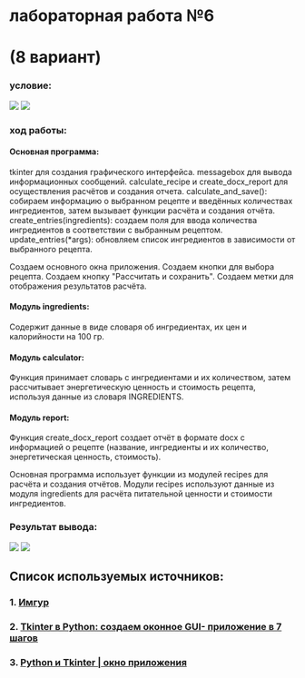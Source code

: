  # лабораторная работа №6
# (8 вариант)
### условие: 
![](https://i.imgur.com/ggse3QS.png)
![](https://i.imgur.com/kgNlAtF.png)
### ход работы:
#### Основная программа:
tkinter для создания графического интерфейса.
messagebox для вывода информационных сообщений.
calculate_recipe и create_docx_report для осуществления расчётов и создания отчета.
calculate_and_save(): собираем информацию о выбранном рецепте и введённых количествах ингредиентов, затем вызывает функции расчёта и создания отчёта.
create_entries(ingredients): создаем поля для ввода количества ингредиентов в соответствии с выбранным рецептом.
update_entries(*args): обновляем список ингредиентов в зависимости от выбранного рецепта.

Создаем основного окна приложения. Создаем кнопки для выбора рецепта. Создаем кнопку "Рассчитать и сохранить". Создаем метки для отображения результатов расчёта.

#### Модуль ingredients: 
Содержит данные в виде словаря об ингредиентах, их цен и калорийности на 100 гр.
#### Модуль calculator:
Функция принимает словарь с ингредиентами и их количеством, затем рассчитывает энергетическую ценность и стоимость рецепта, используя данные из словаря INGREDIENTS.
#### Модуль report:
Функция create_docx_report создает отчёт в формате docx с информацией о рецепте (название, ингредиенты и их количество, энергетическая ценность, стоимость).

Основная программа использует функции из модулей recipes для расчёта и создания отчётов.
Модули recipes используют данные из модуля ingredients для расчёта питательной ценности и стоимости ингредиентов.

### Результат вывода:
![](https://i.imgur.com/UdYf1HF.png)
![](https://i.imgur.com/Z6Picpo.png)

## Список используемых источников:
### 1. [Имгур](https://imgur.com/)
### 2. [Tkinter в Python: создаем оконное GUI- приложение в 7 шагов](https://skillbox.ru/media/code/pishem-desktopprilozhenie-na-python-s-pomoshchyu-tkinter/)
### 3. [Python и Tkinter | окно приложения](https://metanit.com/python/tkinter/1.2.php)
